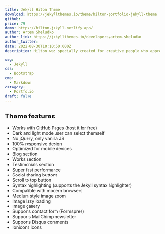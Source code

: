 ```yaml
---
title: Jekyll Hiton Theme
download: https://jekyllthemes.io/theme/hilton-portfolio-jekyll-theme 
github: 
price: 79
demo: https://hilton-jekyll.netlify.app/
author: Artem Sheludko
author_link: https://jekyllthemes.io/developers/artem-sheludko
author_twitter: 
date: 2022-08-30T10:10:50.000Z
description: Hilton was specially created for creative people who appreciate simplicity and functionality.

ssg:
  - Jekyll
css:
  - Bootstrap
cms:
  - Markdown
category:
  - Portfolio
draft: false
---
```


## Theme features

- Works with GitHub Pages (host it for free)
- Dark and light mode user can select themself
- No jQuery, only vanilla JS
- 100% responsive design
- Optimized for mobile devices
- Blog section
- Works section
- Testimonials section
- Super fast performance
- Social sharing buttons
- Scroll to top button
- Syntax highlighting (supports the Jekyll syntax highlighter)
- Compatible with modern browsers
- Medium style image zoom
- Image lazy loading
- Image gallery
- Supports contact form (Formspree)
- Supports MailChimp newsletter
- Supports Disqus comments
- Ionicons icons
